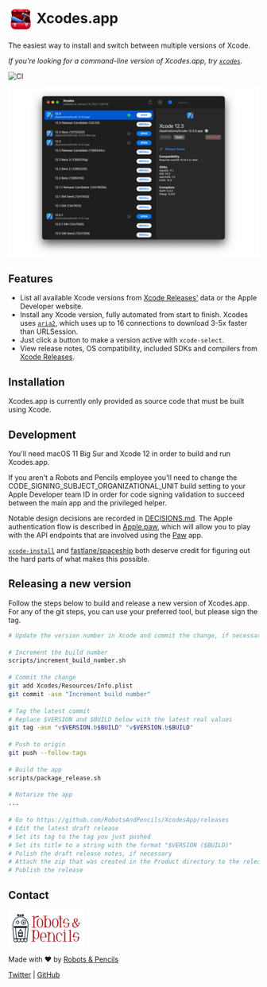 <h1><img src="icon.png" align="center" width=50 height=50 /> Xcodes.app</h1>

The easiest way to install and switch between multiple versions of Xcode.

_If you're looking for a command-line version of Xcodes.app, try [`xcodes`](https://github.com/RobotsAndPencils/xcodes)._

![CI](https://github.com/RobotsAndPencils/Xcodes.app/workflows/CI/badge.svg)

![](screenshot.png)

## Features

- List all available Xcode versions from [Xcode Releases'](https://xcodereleases.com) data or the Apple Developer website.
- Install any Xcode version, fully automated from start to finish. Xcodes uses [`aria2`](https://aria2.github.io), which uses up to 16 connections to download 3-5x faster than URLSession.
- Just click a button to make a version active with `xcode-select`.
- View release notes, OS compatibility, included SDKs and compilers from [Xcode Releases](https://xcodereleases.com).

## Installation

Xcodes.app is currently only provided as source code that must be built using Xcode.

## Development

You'll need macOS 11 Big Sur and Xcode 12 in order to build and run Xcodes.app.

If you aren't a Robots and Pencils employee you'll need to change the CODE_SIGNING_SUBJECT_ORGANIZATIONAL_UNIT build setting to your Apple Developer team ID in order for code signing validation to succeed between the main app and the privileged helper.

Notable design decisions are recorded in [DECISIONS.md](./DECISIONS.md). The Apple authentication flow is described in [Apple.paw](./Apple.paw), which will allow you to play with the API endpoints that are involved using the [Paw](https://paw.cloud) app.

[`xcode-install`](https://github.com/xcpretty/xcode-install) and [fastlane/spaceship](https://github.com/fastlane/fastlane/tree/master/spaceship) both deserve credit for figuring out the hard parts of what makes this possible.

## Releasing a new version

Follow the steps below to build and release a new version of Xcodes.app. For any of the git steps, you can use your preferred tool, but please sign the tag.

```sh
# Update the version number in Xcode and commit the change, if necessary

# Increment the build number
scripts/increment_build_number.sh

# Commit the change
git add Xcodes/Resources/Info.plist
git commit -asm "Increment build number"

# Tag the latest commit
# Replace $VERSION and $BUILD below with the latest real values
git tag -asm "v$VERSION.b$BUILD" "v$VERSION.b$BUILD"

# Push to origin
git push --follow-tags

# Build the app
scripts/package_release.sh

# Notarize the app
...

# Go to https://github.com/RobotsAndPencils/XcodesApp/releases
# Edit the latest draft release
# Set its tag to the tag you just pushed
# Set its title to a string with the format "$VERSION ($BUILD)"
# Polish the draft release notes, if necessary
# Attach the zip that was created in the Product directory to the release
# Publish the release
```

## Contact

<a href="http://www.robotsandpencils.com"><img src="R&PLogo.png" width="153" height="74" /></a>

Made with ❤️ by [Robots & Pencils](http://www.robotsandpencils.com)

[Twitter](https://twitter.com/robotsNpencils) | [GitHub](https://github.com/robotsandpencils)
